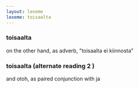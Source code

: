 ```yaml
---
layout: lexeme
lexeme: toisaalta
---
```


###  toisaalta 
on the other hand, as adverb, "toisaalta ei kiinnosta"


###  toisaalta  (alternate reading 2 )

and otoh, as paired conjunction with ja

